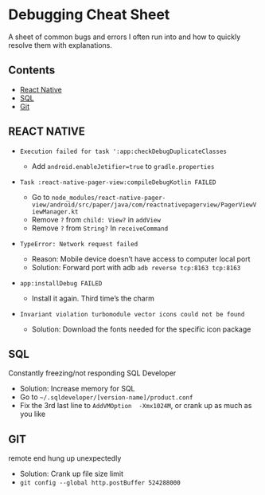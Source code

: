 # Debugging Cheat Sheet
A sheet of common bugs and errors I often run into and how to quickly resolve them with explanations. 

## Contents

- [React Native](#react-native)
- [SQL](#sql)
- [Git](#git)

## REACT NATIVE

- ```Execution failed for task ':app:checkDebugDuplicateClasses```
  - Add ```android.enableJetifier=true``` to ```gradle.properties```
  
- ```Task :react-native-pager-view:compileDebugKotlin FAILED```
  - Go to ```node_modules/react-native-pager-view/android/src/paper/java/com/reactnativepagerview/PagerViewViewManager.kt```
  - Remove ```?``` from ```child: View?``` in ```addView```
  - Remove ```?``` from ```String?``` In ```receiveCommand``` 

- ```TypeError: Network request failed```
  - Reason: Mobile device doesn’t have access to computer local port
  - Solution: Forward port with adb
    ```adb reverse tcp:8163 tcp:8163```

- ```app:installDebug FAILED```
  - Install it again. Third time’s the charm

- ```Invariant violation turbomodule vector icons could not be found```
  - Solution: Download the fonts needed for the specific icon package

## SQL
Constantly freezing/not responding SQL Developer
- Solution: Increase memory for SQL
- Go to ```~/.sqldeveloper/[version-name]/product.conf```
- Fix the 3rd last line to ```AddVMOption  -Xmx1024M```, or crank up as much as you like

## GIT
remote end hung up unexpectedly
- Solution: Crank up file size limit
- ```git config --global http.postBuffer 524288000```

